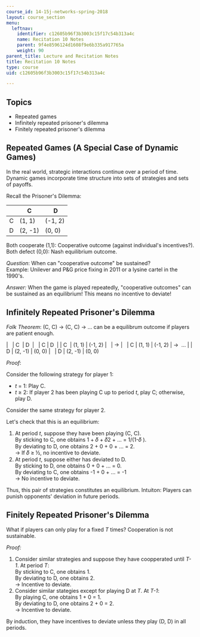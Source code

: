 ```yaml
---
course_id: 14-15j-networks-spring-2018
layout: course_section
menu:
  leftnav:
    identifier: c12605b96f3b3003c15f17c54b313a4c
    name: Recitation 10 Notes
    parent: 9f4e8596124d1608f9e6b335a917765a
    weight: 90
parent_title: Lecture and Recitation Notes
title: Recitation 10 Notes
type: course
uid: c12605b96f3b3003c15f17c54b313a4c

---
```


Topics
------

*   Repeated games
*   Infinitely repeated prisoner's dilemma
*   Finitely repeated prisoner's dilemma 

Repeated Games (A Special Case of Dynamic Games)
------------------------------------------------

In the real world, strategic interactions continue over a period of time. Dynamic games incorporate time structure into sets of strategies and sets of payoffs. 

Recall the Prisoner's Dilemma:

| &nbsp; | C |  D |
| --- | --- | --- |
| C | (1, 1) | (-1, 2) |
| D | (2, -1) | (0, 0) 

Both cooperate (1,1): Cooperative outcome (against individual's incentives?).  
Both defect (0,0): Nash equilibrium outcome.

_Question_: When can "cooperative outcome" be sustained?  
Example: Unilever and P&G price fixing in 2011 or a lysine cartel in the 1990's.

_Answer:_ When the game is played repeatedly, "cooperative outcomes" can be sustained as an equilibrium! This means no incentive to deviate!

Infinitely Repeated Prisoner's Dilemma
--------------------------------------

_Folk Theorem_: (C, C) → (C, C) → ... can be a equilibrum outcome if players are patient enough. 

| &nbsp; | C  | D  | &nbsp; | C | D  |
| C  | (1, 1) | (-1, 2) | &nbsp; | → | &nbsp; | C | (1, 1) | (-1, 2) | →  ... |
| D | (2, -1) | (0, 0) | &nbsp; | D | (2, -1) | (0, 0) 

_Proof_:

Consider the following strategy for player 1:

*   _t_ = 1: Play C.
*   _t_ ≥ 2: If player 2 has been playing C up to period _t_, play C; otherwise, play D.

Consider the same strategy for player 2. 

Let's check that this is an equilibrium:

1.  At period _t_, suppose they have been playing (C, C).  
    By sticking to C, one obtains 1 + 𝛿 + 𝛿2 + ... = 1/(1-𝛿 ).  
    By deviating to D, one obtains 2 + 0 + 0 + ... = 2.  
    → If 𝛿 ≥ ½, no incentive to deviate.
2.  At period _t_, suppose either has deviated to D.  
    By sticking to D, one obtains 0 + 0 + ... = 0.  
    By deviating to C, one obtains -1 + 0 + ... = -1  
    → No incentive to deviate. 

Thus, this pair of strategies constitutes an equilibrium. Intuiton: Players can punish opponents' deviation in future periods. 

Finitely Repeated Prisoner's Dilemma
------------------------------------

What if players can only play for a fixed _T_ times? Cooperation is not sustainable.

_Proof:_

1.  Consider similar strategies and suppose they have coopperated until _T-1_. At period _T_:  
    By sticking to C, one obtains 1.  
    By deviating to D, one obtains 2.   
    → Incentive to deviate.
2.  Consider similar stategies except for playing D at _T_. At _T-1_:  
    By playing C, one obtains 1 + 0 = 1.  
    By deviating to D, one obtains 2 + 0 = 2.  
    → Incentive to deviate.

By induction, they have incentives to deviate unless they play (D, D) in all periods.